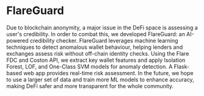 # FlareGuard

Due to blockchain anonymity, a major issue in the DeFi space is assessing a user's credibility. In order to combat this, we developed FlareGuard: an AI-powered credibility checker. FlareGuard leverages machine learning techniques to detect anomalous wallet behaviour, helping lenders and exchanges assess risk without off-chain identity checks. Using the Flare FDC and Coston API, we extract key wallet features and apply Isolation Forest, LOF, and One-Class SVM models for anomaly detection. A Flask-based web app provides real-time risk assessment. In the future, we hope to use a larger set of data and train more ML models to enhance accuracy, making DeFi safer and more transparent for the whole community.
